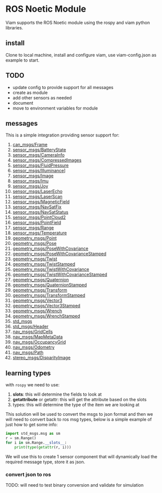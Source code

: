 # ROS Noetic Module

Viam supports the ROS Noetic module using the rospy and viam python libraries.

## install

Clone to local machine, install and configure viam, use viam-config.json as example to start.

## TODO
- update config to provide support for all messages
- create as module 
- add other sensors as needed
- document
- move to environment variables for module

## messages

This is a simple integration providing sensor support for:
1. [can_msgs/Frame](http://docs.ros.org/en/noetic/api/can_msgs/html/msg/Frame.html)
2. [sensor_msgs/BatteryState](http://docs.ros.org/en/noetic/api/sensor_msgs/html/msg/BatteryState.html)
3. [sensor_msgs/CameraInfo](http://docs.ros.org/en/noetic/api/sensor_msgs/html/msg/CameraInfo.html)
4. [sensor_msgs/CompressedImages](http://docs.ros.org/en/noetic/api/sensor_msgs/html/msg/CompressedImage.html)
5. [sensor_msgs/FluidPressure](http://docs.ros.org/en/noetic/api/sensor_msgs/html/msg/FluidPressure.html)
6. [sensor_msgs/Illuminance](http://docs.ros.org/en/noetic/api/sensor_msgs/html/msg/Illuminance.html)]
7. [sensor_msgs/Image](http://docs.ros.org/en/noetic/api/sensor_msgs/html/msg/Image.html)
8. [sensor_msgs/Imu](http://docs.ros.org/en/noetic/api/sensor_msgs/html/msg/Imu.html)
9. [sensor_msgs/Joy](http://docs.ros.org/en/noetic/api/sensor_msgs/html/msg/Joy.html)
10. [sensor_msgs/LaserEcho](http://docs.ros.org/en/noetic/api/sensor_msgs/html/msg/LaserEcho.html)
11. [sensor_msgs/LaserScan](http://docs.ros.org/en/noetic/api/sensor_msgs/html/msg/LaserScan.html)
12. [sensor_msgs/MagneticField](http://docs.ros.org/en/noetic/api/sensor_msgs/html/msg/MagneticField.html)
13. [sensor_msgs/NavSatFix](http://docs.ros.org/en/noetic/api/sensor_msgs/html/msg/NavSatFix.html)
14. [sensor_msgs/NavSatStatus](http://docs.ros.org/en/noetic/api/sensor_msgs/html/msg/NavSatStatus.html)
15. [sensor_msgs/PointCloud2](http://docs.ros.org/en/noetic/api/sensor_msgs/html/msg/PointCloud2.html)
16. [sensor_msgs/PointField](http://docs.ros.org/en/noetic/api/sensor_msgs/html/msg/PointField.html)
17. [sensor_msgs/Range](http://docs.ros.org/en/noetic/api/sensor_msgs/html/msg/Range.html)
18. [sensor_msgs/Temperature](http://docs.ros.org/en/noetic/api/sensor_msgs/html/msg/Temperature.html)
19. [geometry_msgs/Point](http://docs.ros.org/en/noetic/api/geometry_msgs/html/msg/Point.html)
20. [geometry_msgs/Pose](http://docs.ros.org/en/noetic/api/geometry_msgs/html/msg/Pose.html)
21. [geometry_msgs/PoseWithCovariance](http://docs.ros.org/en/noetic/api/geometry_msgs/html/msg/PoseWithCovariance.html)
22. [geometry_msgs/PoseWithCovarianceStamped](http://docs.ros.org/en/noetic/api/geometry_msgs/html/msg/PoseWithCovarianceStamped.html)
23. [geometry_msgs/Twist](http://docs.ros.org/en/noetic/api/geometry_msgs/html/msg/Twist.html)
24. [geometry_msgs/TwistStamped](http://docs.ros.org/en/noetic/api/geometry_msgs/html/msg/TwistStamped.html)
25. [geometry_msgs/TwistWithCovariance](http://docs.ros.org/en/noetic/api/geometry_msgs/html/msg/TwistWithCovariance.html)
26. [geometry_msgs/TwistWithCovarianceStamped](http://docs.ros.org/en/noetic/api/geometry_msgs/html/msg/TwistWithCovarianceStamped.html)
27. [geometry_msgs/Quaternion](http://docs.ros.org/en/noetic/api/geometry_msgs/html/msg/Quaternion.html)
28. [geometry_msgs/QuaternionStamped](http://docs.ros.org/en/noetic/api/geometry_msgs/html/msg/QuaternionStamped.html)
29. [geometry_msgs/Transform](http://docs.ros.org/en/noetic/api/geometry_msgs/html/msg/Transform.html)
30. [geometry_msgs/TransformStamped](http://docs.ros.org/en/noetic/api/geometry_msgs/html/msg/TransformStamped.html)
31. [geometry_msgs/Vector3](http://docs.ros.org/en/noetic/api/geometry_msgs/html/msg/Vector3.html)
32. [geometry_msgs/Vector3Stamped](http://docs.ros.org/en/noetic/api/geometry_msgs/html/msg/Vector3Stamped.html)
33. [geometry_msgs/Wrench](http://docs.ros.org/en/noetic/api/geometry_msgs/html/msg/Wrench.html)
34. [geometry_msgs/WrenchStamped](http://docs.ros.org/en/noetic/api/geometry_msgs/html/msg/WrenchStamped.html)
35. [std_msgs](http://docs.ros.org/en/noetic/api/std_msgs/html/index-msg.html)
36. [std_msgs/Header](http://docs.ros.org/en/noetic/api/std_msgs/html/msg/Header.html)
37. [nav_msgs/GridCells](http://docs.ros.org/en/noetic/api/nav_msgs/html/msg/GridCells.html)
38. [nav_msgs/MapMetaData](http://docs.ros.org/en/noetic/api/nav_msgs/html/msg/MapMetaData.html)
39. [nav_msgs/OccupancyGrid](http://docs.ros.org/en/noetic/api/nav_msgs/html/msg/OccupancyGrid.html)
40. [nav_msgs/Odometry](http://docs.ros.org/en/noetic/api/nav_msgs/html/msg/Odometry.html)
41. [nav_msgs/Path](http://docs.ros.org/en/noetic/api/nav_msgs/html/msg/Path.html)
42. [stereo_msgs/DisparityImage](http://docs.ros.org/en/noetic/api/stereo_msgs/html/msg/DisparityImage.html)


## learning types

with `rospy` we need to use:
1. __slots__: this will determine the fields to look at
2. __getattribute__ or getattr: this will get the attribute based on the slots
3. types: this will determine the type of the item we are looking at

This solution will be used to convert the msgs to json format and then we will need to convert 
back to ros msg types, below is a simple example of just how to get some info:

```python
import std_msgs.msg as sm
r = sm.Range()
for i in sm.Range.__slots__:
    print(type(getattr(r, i)))
```

We will use this to create 1 sensor component that will dynamically load the required message type, store
it as json. 

### convert json to ros

TODO: will need to test binary conversion and validate for simulation